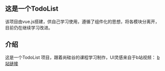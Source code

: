 ## 这是一个TodoList
该项目由vue.js搭建，供自己学习使用，遵循了组件化的思想，将各模块分离开，目前仍在继续学习改进。

## 介绍 
这是一个TodoList 项目，跟着尚硅谷的课程学习制作，UI灵感来自于b站视频：
[b站链接](https://www.bilibili.com/video/BV1iF411V7H3?spm_id_from=333.880.my_history.page.click)